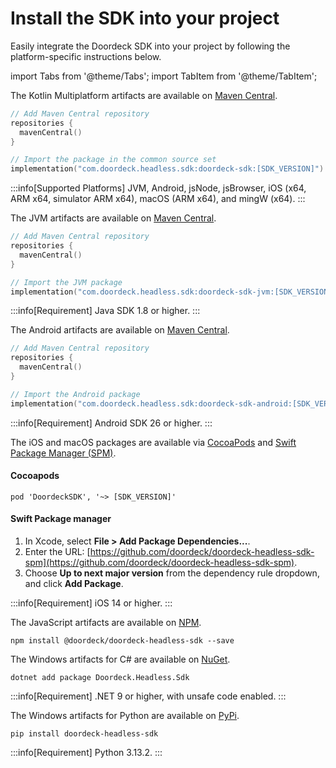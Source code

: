 # Install the SDK into your project

Easily integrate the Doordeck SDK into your project by following the platform-specific instructions below.

import Tabs from '@theme/Tabs';
import TabItem from '@theme/TabItem';

<Tabs>
<TabItem value="kmp" label="KMP">

The Kotlin Multiplatform artifacts are available on [Maven Central](https://central.sonatype.com/artifact/com.doordeck.headless.sdk/doordeck-sdk).

```kotlin showLineNumbers title="build.gradle.kts"
// Add Maven Central repository
repositories {
  mavenCentral()
}

// Import the package in the common source set
implementation("com.doordeck.headless.sdk:doordeck-sdk:[SDK_VERSION]")
```

:::info[Supported Platforms]
JVM, Android, jsNode, jsBrowser, iOS (x64, ARM x64, simulator ARM x64), macOS (ARM x64), and mingW (x64).
:::

</TabItem>
<TabItem value="jvm" label="JVM">

The JVM artifacts are available on [Maven Central](https://central.sonatype.com/artifact/com.doordeck.headless.sdk/doordeck-sdk-jvm).

```kotlin showLineNumbers title="gradle.kts"
// Add Maven Central repository
repositories {
  mavenCentral()
}

// Import the JVM package
implementation("com.doordeck.headless.sdk:doordeck-sdk-jvm:[SDK_VERSION]")
```
:::info[Requirement]
Java SDK 1.8 or higher.
:::

</TabItem>
<TabItem value="android" label="Android">

The Android artifacts are available on [Maven Central](https://central.sonatype.com/artifact/com.doordeck.headless.sdk/doordeck-sdk-android).

```kotlin showLineNumbers title="build.gradle.kts"
// Add Maven Central repository
repositories {
  mavenCentral()
}

// Import the Android package
implementation("com.doordeck.headless.sdk:doordeck-sdk-android:[SDK_VERSION]")
```
:::info[Requirement]
Android SDK 26 or higher.
:::

</TabItem>
<TabItem value="swift" label="Swift">

The iOS and macOS packages are available via [CocoaPods](https://cocoapods.org/pods/DoordeckSDK) and [Swift Package Manager (SPM)](https://github.com/doordeck/doordeck-headless-sdk-spm).

#### Cocoapods
```pod 'DoordeckSDK', '~> [SDK_VERSION]'```

#### Swift Package manager
1. In Xcode, select **File > Add Package Dependencies...**.
2. Enter the URL: [https://github.com/doordeck/doordeck-headless-sdk-spm](https://github.com/doordeck/doordeck-headless-sdk-spm).
3. Choose **Up to next major version** from the dependency rule dropdown, and click **Add Package**.

:::info[Requirement]
iOS 14 or higher.
:::

</TabItem>
<TabItem value="js" label="JavaScript">

The JavaScript artifacts are available on [NPM](https://www.npmjs.com/package/@doordeck/doordeck-headless-sdk).

```shell title="Shell"
npm install @doordeck/doordeck-headless-sdk --save
```

</TabItem>
<TabItem value="csharp" label="C#">

The Windows artifacts for C# are available on [NuGet](https://www.nuget.org/packages/Doordeck.Headless.Sdk).

```shell title="Shell"
dotnet add package Doordeck.Headless.Sdk
```
:::info[Requirement]
.NET 9 or higher, with unsafe code enabled.
:::

</TabItem>
<TabItem value="python" label="Python">

The Windows artifacts for Python are available on [PyPi](https://pypi.org/project/doordeck-headless-sdk/).

```shell title="Shell"
pip install doordeck-headless-sdk
```
:::info[Requirement]
Python 3.13.2.
:::

</TabItem>
</Tabs>


